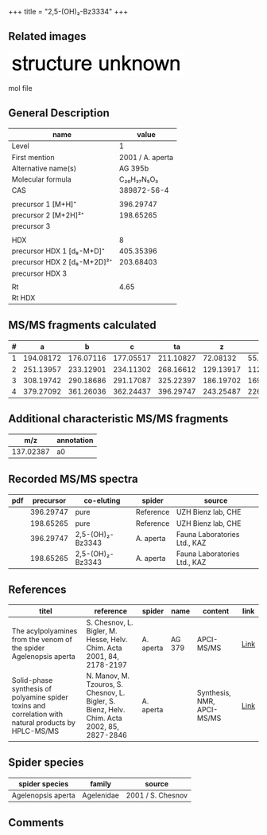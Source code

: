 +++
title = "2,5-(OH)₂-Bz3334"
+++

## Related images

![](/img/2.png)

mol file

## General Description

| name                        | value            |
|-----------------------------|------------------|
| Level                       | 1                |
| First mention               | 2001 / A. aperta |
| Alternative name(s)         | AG 395b          |
| Molecular formula           | C₂₀H₃₇N₅O₃       |
| CAS                         | 389872-56-4      |
|                             |                  |
| precursor 1 [M+H]⁺          | 396.29747        |
| precursor 2 [M+2H]²⁺        | 198.65265        |
| precursor 3                 |                  |
|                             |                  |
| HDX                         | 8                |
| precursor HDX 1 [d₈-M+D]⁺   | 405.35396        |
| precursor HDX 2 [d₈-M+2D]²⁺ | 203.68403        |
| precursor HDX 3             |                  |
|                             |                  |
| Rt                          | 4.65             |
| Rt HDX                      |                  |

## MS/MS fragments calculated

| # | a         | b         | c         | ta        | z         | y         | tz        |
|---|-----------|-----------|-----------|-----------|-----------|-----------|-----------|
| 1 | 194.08172 | 176.07116 | 177.05517 | 211.10827 | 72.08132  | 55.05477  | 89.10787  |
| 2 | 251.13957 | 233.12901 | 234.11302 | 268.16612 | 129.13917 | 112.11262 | 146.16572 |
| 3 | 308.19742 | 290.18686 | 291.17087 | 325.22397 | 186.19702 | 169.17047 | 203.22357 |
| 4 | 379.27092 | 361.26036 | 362.24437 | 396.29747 | 243.25487 | 226.22832 | 260.28142 |

## Additional characteristic MS/MS fragments

| m/z       | annotation |
|-----------|------------|
| 137.02387 | a0         |

## Recorded MS/MS spectra

| pdf | precursor | co-eluting       | spider    | source                       |
|-----|-----------|------------------|-----------|------------------------------|
|     | 396.29747 | pure             | Reference | UZH Bienz lab, CHE           |
|     | 198.65265 | pure             | Reference | UZH Bienz lab, CHE           |
|     | 396.29747 | 2,5-(OH)₂-Bz3343 | A. aperta | Fauna Laboratories Ltd., KAZ |
|     | 198.65265 | 2,5-(OH)₂-Bz3343 | A. aperta | Fauna Laboratories Ltd., KAZ |

## References

| titel                                                                                                | reference                                                                                   | spider    | name   | content                    | link                                              |
|------------------------------------------------------------------------------------------------------|---------------------------------------------------------------------------------------------|-----------|--------|----------------------------|---------------------------------------------------|
| The acylpolyamines from the venom of the spider Agelenopsis aperta                                   | S. Chesnov, L. Bigler, M. Hesse, Helv. Chim. Acta 2001, 84, 2178-2197                       | A. aperta | AG 379 | APCI-MS/MS                 | [Link](XXX)                                       |
| Solid-phase synthesis of polyamine spider toxins and correlation with natural products by HPLC-MS/MS | N. Manov, M. Tzouros, S. Chesnov, L. Bigler, S. Bienz, Helv. Chim. Acta 2002, 85, 2827-2846 | A. aperta |        | Synthesis, NMR, APCI-MS/MS | [Link](https://doi.org/10.1016/j.tet.2003.12.066) |

## Spider species

| spider species     | family     | source            |
|--------------------|------------|-------------------|
| Agelenopsis aperta | Agelenidae | 2001 / S. Chesnov |

## Comments